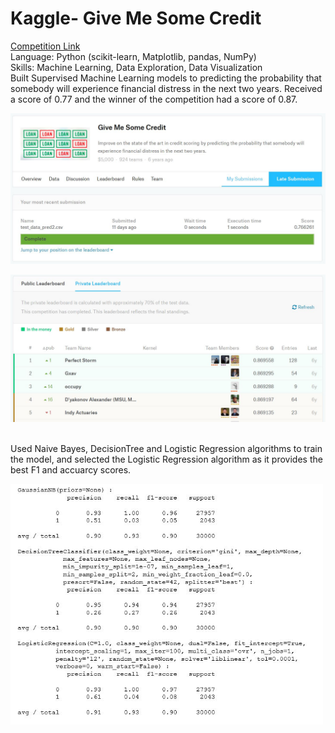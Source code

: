 # Kaggle- Give Me Some Credit 
[Competition Link](https://www.kaggle.com/c/GiveMeSomeCredit) </br>
Language: Python (scikit-learn, Matplotlib, pandas, NumPy) </br> 
Skills: Machine Learning, Data Exploration, Data Visualization </br>
Built Supervised Machine Learning models to predicting the probability that somebody will experience 
financial distress in the next two years. Received a score of 0.77 and the winner of the competition had a score of 0.87.   

<p align="left">
  <img src="kaggle_give_me_some_credit.JPG" width="800"/>
</p>
<p align="left">
  <img src="leaderboard.JPG" width="800"/>
</p>
</br>
Used Naive Bayes, DecisionTree and Logistic Regression algorithms to train the model, and selected the Logistic Regression algorithm as it provides the best F1 and accuarcy scores. 
<p align="left">
  <img src="algorithms.JPG" width="500"/>
</p>
